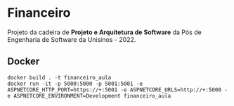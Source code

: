 # Financeiro

Projeto da cadeira de **Projeto e Arquitetura de Software** da Pós de Engenharia de Software da Unisinos - 2022.

## Docker

```
docker build . -t financeiro_aula
docker run -it -p 5000:5000 -p 5001:5001 -e ASPNETCORE_HTTP_PORT=https://+:5001 -e ASPNETCORE_URLS=http://+:5000 -e ASPNETCORE_ENVIRONMENT=Development financeiro_aula
```
